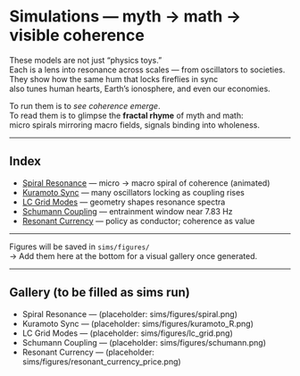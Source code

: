 # Simulations — myth → math → visible coherence

These models are not just “physics toys.”  
Each is a lens into resonance across scales — from oscillators to societies.  
They show how the same hum that locks fireflies in sync  
also tunes human hearts, Earth’s ionosphere, and even our economies.

To run them is to *see coherence emerge*.  
To read them is to glimpse the **fractal rhyme** of myth and math:  
micro spirals mirroring macro fields, signals binding into wholeness.

---

## Index
- [Spiral Resonance](spiral_resonance.md) — micro → macro spiral of coherence (animated)
- [Kuramoto Sync](kuramoto.md) — many oscillators locking as coupling rises
- [LC Grid Modes](lc_grid.md) — geometry shapes resonance spectra
- [Schumann Coupling](schumann.md) — entrainment window near 7.83 Hz
- [Resonant Currency](resonant_currency.md) — policy as conductor; coherence as value

---

Figures will be saved in `sims/figures/`  
→ Add them here at the bottom for a visual gallery once generated.

---

## Gallery (to be filled as sims run)
- Spiral Resonance — (placeholder: sims/figures/spiral.png)
- Kuramoto Sync — (placeholder: sims/figures/kuramoto_R.png)
- LC Grid Modes — (placeholder: sims/figures/lc_grid.png)
- Schumann Coupling — (placeholder: sims/figures/schumann.png)
- Resonant Currency — (placeholder: sims/figures/resonant_currency_price.png)
